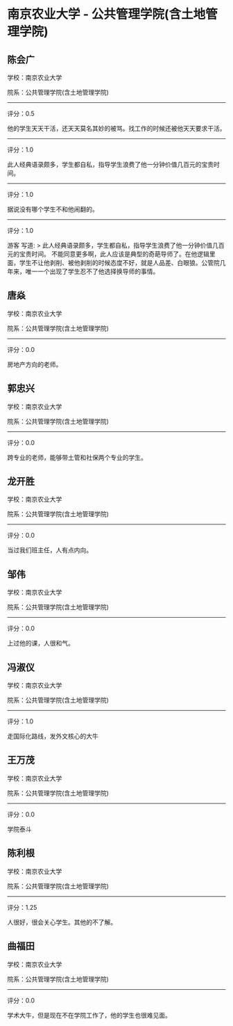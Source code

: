 # 南京农业大学 - 公共管理学院(含土地管理学院)

## 陈会广

学校：南京农业大学

院系：公共管理学院(含土地管理学院)

* * *

评分：0.5

他的学生天天干活，还天天莫名其妙的被骂。找工作的时候还被他天天要求干活。

* * *

评分：1.0

此人经典语录颇多，学生都自私，指导学生浪费了他一分钟价值几百元的宝贵时间。

* * *

评分：1.0

据说没有哪个学生不和他闹翻的。

* * *

评分：1.0

游客 写道:
&gt; 此人经典语录颇多，学生都自私，指导学生浪费了他一分钟价值几百元的宝贵时间。
不能同意更多啊，此人应该是典型的奇葩导师了。在他逻辑里面，学生不让他剥削、被他剥削的时候态度不好，就是人品差、白眼狼。公管院几年来，唯一一个出现了学生忍不了他选择换导师的事情。

## 唐焱

学校：南京农业大学

院系：公共管理学院(含土地管理学院)

* * *

评分：0.0

房地产方向的老师。

## 郭忠兴

学校：南京农业大学

院系：公共管理学院(含土地管理学院)

* * *

评分：0.0

跨专业的老师，能够带土管和社保两个专业的学生。

## 龙开胜

学校：南京农业大学

院系：公共管理学院(含土地管理学院)

* * *

评分：0.0

当过我们班主任，人有点内向。

## 邹伟

学校：南京农业大学

院系：公共管理学院(含土地管理学院)

* * *

评分：0.0

上过他的课，人很和气。

## 冯淑仪

学校：南京农业大学

院系：公共管理学院(含土地管理学院)

* * *

评分：1.0

走国际化路线，发外文核心的大牛

## 王万茂

学校：南京农业大学

院系：公共管理学院(含土地管理学院)

* * *

评分：0.0

学院泰斗

## 陈利根

学校：南京农业大学

院系：公共管理学院(含土地管理学院)

* * *

评分：1.25

人很好，很会关心学生。其他的不了解。

## 曲福田

学校：南京农业大学

院系：公共管理学院(含土地管理学院)

* * *

评分：0.0

学术大牛，但是现在不在学院工作了，他的学生也很难见面。